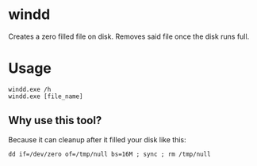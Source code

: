 # windd

Creates a zero filled file on disk.
Removes said file once the disk runs full.

# Usage

    windd.exe /h
    windd.exe [file_name]

## Why use this tool?

Because it can cleanup after it filled your disk like this:

    dd if=/dev/zero of=/tmp/null bs=16M ; sync ; rm /tmp/null
